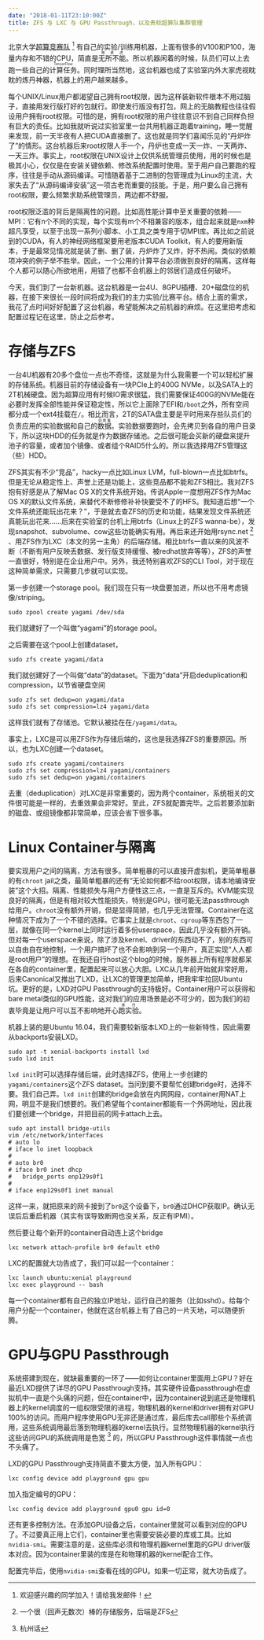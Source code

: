 ```yaml
---
date: "2018-01-11T23:10:00Z"
title: ZFS 与 LXC 与 GPU Passthrough，以及贵校超算队集群管理
---
```


北京大学[超算竞赛队](http://pkusc.github.io) [^1] 有自己的实验/训练用机器，上面有很多的V100和P100，海量内存和不错的CPU，简直是<ruby>无所不能<rt>电老虎</rt></ruby>。所以机器闲着的时候，队员们可以上去跑一些自己的<ruby>计算任务<rt>TensorFlow</rt></ruby>。同时理所当然地，这台机器也成了实验室内外大家虎视眈眈的炼丹神器，机器上的用户越来越多。

每个UNIX/Linux用户都渴望自己拥有root权限，因为这样装新软件根本不用过脑子，直接用发行版打好的包就行。即使发行版没有打包，网上的无脑教程也往往假设用户拥有root权限。可惜的是，拥有root权限的用户往往意识不到自己同样负担有巨大的责任。比如我就听说过实验室里一台共用机器正跑着training，睡一觉醒来发现，前一天半夜有人把CUDA直接删了。这也就是同学们喜闻乐见的“丹炉炸了”的情形。这台机器后来root权限人手一个，丹炉也变成一天一炸、一天两炸、一天三炸。事实上，root权限在UNIX设计上仅供系统管理员使用，用的时候也是极其小心，仅仅是在安装关键依赖、修改系统配置时使用。至于用户自己要跑的程序，往往是手动从源码编译。可惜随着基于二进制的包管理成为Linux的主流，大家失去了“从源码编译安装”这一项古老而重要的技能。于是，用户要么自己拥有root权限，要么频繁求助系统管理员，两边都不舒服。

root权限泛滥的背后是隔离性的问题。比如高性能计算中至关重要的依赖——MPI：它有n个不同的实现，每个实现有m个不相兼容的版本，组合起来就是`nxm`种超凡享受，以至于出现一系列小脚本、小工具之类专用于切MPI库。再比如之前说到的CUDA，有人的神经网络框架要用老版本CUDA Toolkit，有人的要用新版本，于是最常见情况就是装了删、删了装，丹炉炸了又炸，好不热闹。类似的依赖项冲突的例子举不胜举。因此，一个公用的计算平台必须做到良好的隔离，这样每个人都可以随心所欲地用，用错了也都不会机器上的邻居们造成任何破坏。

今天，我们到了一台新机器。这台机器是一台4U、8GPU插槽、20+磁盘位的机器，在接下来很长一段时间将成为我们的主力实验/比赛平台。结合上面的需求，我花了点时间好好配置了这台机器，希望能解决之前机器的麻烦。在这里把考虑和配置过程记在这里，防止之后参考。

# 存储与ZFS

一台4U机器有20多个盘位一点也不奇怪，这就是为什么我需要一个可以轻松扩展的存储系统。机器目前的存储设备有一块PCIe上的400G NVMe，以及SATA上的2T机械硬盘。因为超算应用有时候IO需求很猛，我们需要保证400G的NVMe能在必要时发挥全部性能并保证稳定性，所以它上面除了EFI和`/boot`之外，所有空间都分成一个ext4挂载在`/`。相比而言，2T的SATA盘主要是平时用来存些队员们的负责应用的实验数据和自己的<ruby>数据<rt>训练集</rt></ruby>。实验数据要跑时，会先拷贝到各自的用户目录下，所以这块HDD的任务就是作为数据存储池。之后很可能会买新的硬盘来提升池子的容量，或者加个镜像、或者组个RAID5什么的。所以我选择用ZFS管理这（些）HDD。

ZFS其实有不少“竞品”，hacky一点比如Linux LVM，full-blown一点比如btrfs。但是无论从稳定性上、声誉上还是功能上，这些竞品都不能和ZFS相比。我对ZFS抱有好感是从了解Mac OS X的文件系统开始。传说Apple一度想用ZFS作为Mac OS X的默认文件系统，来替代不断修修补补快要受不了的HFS。我知道后想“一个文件系统还能玩出花来？”，于是就去查ZFS的历史和功能，结果发现文件系统还真能玩出花来……后来在实验室的台机上用btrfs（Linux上的ZFS wanna-be），发现snapshot、subvolume、cow这些功能确实有用。再后来还开始用rsync.net [^2] 、用ZFS作为LXC（本文的另一主角）的后端存储。相比btrfs一直以来的风波不断（不断有用户反映丢数据、发行版支持缓慢、被redhat放弃等等），ZFS的声誉一直很好，特别是在企业用户中。另外，我还特别喜欢ZFS的CLI Tool，对于现在这种简单需求，只需要几步就可以实现。

第一步创建一个storage pool。我们现在只有一块盘要加进，所以也不用考虑镜像/striping。

```
sudo zpool create yagami /dev/sda
```

我们就建好了一个叫做“yagami”的storage pool。

之后需要在这个pool上创建dataset，

```
sudo zfs create yagami/data
```

我们就创建好了一个叫做“data”的dataset。下面为“data”开启deduplication和compression，以节省硬盘空间

```
sudo zfs set dedup=on yagami/data
sudo zfs set compression=lz4 yagami/data
```

这样我们就有了存储池。它默认被挂在在`/yagami/data`。

事实上，LXC是可以用ZFS作为存储后端的，这也是我选择ZFS的重要原因。所以，也为LXC创建一个dataset。

```
sudo zfs create yagami/containers
sudo zfs set compression=lz4 yagami/containers
sudo zfs set dedup=on yagami/containers
```

去重（deduplication）对LXC是非常重要的，因为两个container，系统相关的文件很可能是一样的，去重效果会非常好。至此，ZFS就配置完毕。之后若要添加新的磁盘、或组镜像都非常简单，应该会省下很多事。

# Linux Container与隔离

要实现用户之间的隔离，方法有很多。简单粗暴的可以直接开虚拟机，更简单粗暴的有`chroot` jail之类，最简单粗暴的还有“无论如何都不给root权限，请本地编译安装”这个大招。隔离、性能损失与用户方便性这三点，一直是互斥的。KVM能实现良好的隔离，但是有相对较大性能损失，特别是GPU，很可能无法passthrough给用户。`chroot`没有额外开销，但是显得简陋，也几乎无法管理。Container在这种情况下成为了一个不错的选择。它事实上就是`chroot`、`cgroup`等东西包了一层，就像在同一个kernel上同时运行着多份userspace，因此几乎没有额外开销。但对每一个userspace来说，除了涉及kernel、driver的东西动不了，别的东西可以自由自在地控制，一个用户搞坏了也不会影响到另一个用户，真正实现“人人都是root用户”的理想。在我还自行host这个blog的时候，服务器上所有程序就都呆在各自的container里，配置起来可以放心大胆。LXC从几年前开始就非常好用，后来Canonical又推出了LXD，让LXC的管理更加简单，把我牢牢拉回Ubuntu坑。更好的是，LXD对GPU Passthrough的支持极好。Container用户可以获得和bare metal类似的GPU性能，这对我们的应用场景是必不可少的，因为我们的初衷毕竟是让用户可以互不影响地开心<ruby>跑实验<rt>炼丹</rt></ruby>。

机器上装的是Ubuntu 16.04，我们需要较新版本LXD上的一些新特性，因此需要从backports安装LXD。

```
sudo apt -t xenial-backports install lxd
sudo lxd init
```

`lxd init`时可以选择存储后端，此时选择ZFS，使用上一步创建的`yagami/containers`这个ZFS dataset。当问到要不要帮忙创建bridge时，选择不要。我们自己弄。`lxd init`创建的bridge会放在内网网段，container用NAT上网，明显不是我们想要的。我们希望每个container都能有一个外网地址，因此我们要创建一个bridge，并把目前的网卡attach上去。

```
sudo apt install bridge-utils
vim /etc/network/interfaces
# auto lo
# iface lo inet loopback
# 
# auto br0
# iface br0 inet dhcp
#   bridge_ports enp129s0f1
# 
# iface enp129s0f1 inet manual
```

这样一来，就把原来的网卡接到了`br0`这个设备下，`br0`通过DHCP获取IP。确认无误后后重启机器（其实有误导致断网也没关系，反正有IPMI）。

然后要让每个新开的container自动连上这个bridge

```
lxc network attach-profile br0 default eth0
```

LXC的配置就大功告成了，我们可以起一个container：

```
lxc launch ubuntu:xenial playground
lxc exec playground -- bash
```

每一个container都有自己的独立IP地址，运行自己的服务（比如sshd）。给每个用户分配一个container，他就在这台机器上有了自己的一片天地，可以随便折腾。

# GPU与GPU Passthrough

系统搭建到现在，就缺最重要的一环了——如何让container里面用上GPU？好在最近LXD提供了详尽的GPU Passthrough支持。其实硬件设备passthrough在虚拟机中一直是个头痛的问题，但在container中，因为container说到底还是物理机器上的kernel调度的一组权限受限的进程，物理机器的kernel和driver拥有对GPU 100%的访问。而用户程序使用GPU无非还是通过库，最后库去call那些个系统调用，这些系统调用最后落到物理机器的kernel去执行。显然物理机器的kernel执行这些访问GPU的系统调用是色宽 [^3] 的，所以GPU Passthrough这件事情就一点也不头痛了。

LXD的GPU Passthrough支持简直不要太方便，加入所有GPU：

```
lxc config device add playground gpu gpu
```

加入指定编号的GPU：

```
lxc config device add playground gpu0 gpu id=0
```

还有更多控制方法。在添加GPU设备之后，container里就可以看到对应的GPU了。不过要真正用上它们，container里也需要安装必要的库或工具。比如`nvidia-smi`。需要注意的是，这些库必须和物理机器kernel里跑的GPU driver版本对应。因为container里装的库是在和物理机器的kernel配合工作。

配置完毕后，使用`nvidia-smi`查看在线的GPU。如果一切正常，就大功告成了。

[^1]: 欢迎感兴趣的同学加入！请给我发邮件！
[^2]: 一个很（回声无数次）棒的存储服务，后端是ZFS
[^3]: 杭州话